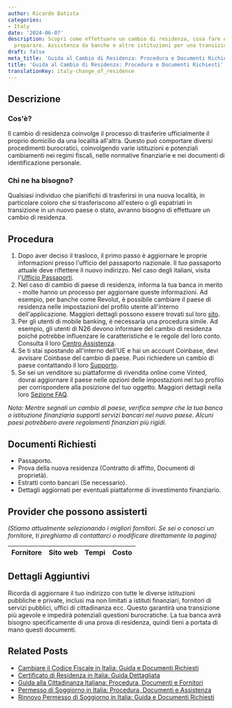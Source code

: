```yaml
---
author: Ricardo Batista
categories:
- Italy
date: '2024-06-07'
description: Scopri come effettuare un cambio di residenza, cosa fare e che documenti
  preparare. Assistenza da banche e altre istituzioni per una transizione agevole.
draft: false
meta_title: 'Guida al Cambio di Residenza: Procedura e Documenti Richiesti'
title: 'Guida al Cambio di Residenza: Procedura e Documenti Richiesti'
translationKey: italy-change_of_residence
---
```



## Descrizione
### Cos'è?
Il cambio di residenza coinvolge il processo di trasferire ufficialmente il proprio domicilio da una località all'altra. Questo può comportare diversi procedimenti burocratici, coinvolgendo varie istituzioni e potenziali cambiamenti nei regimi fiscali, nelle normative finanziarie e nei documenti di identificazione personale.
### Chi ne ha bisogno?
Qualsiasi individuo che pianifichi di trasferirsi in una nuova località, in particolare coloro che si trasferiscono all'estero o gli espatriati in transizione in un nuovo paese o stato, avranno bisogno di effettuare un cambio di residenza.

## Procedura
1. Dopo aver deciso il trasloco, il primo passo è aggiornare le proprie informazioni presso l'ufficio del passaporto nazionale. Il tuo passaporto attuale deve riflettere il nuovo indirizzo. Nel caso degli italiani, visita l'[Ufficio Passaporti](https://poliziadistato.it/articolo/191/).
2. Nel caso di cambio di paese di residenza, informa la tua banca in merito - molte hanno un processo per aggiornare queste informazioni. Ad esempio, per banche come Revolut, è possibile cambiare il paese di residenza nelle impostazioni del profilo utente all'interno dell'applicazione. Maggiori dettagli possono essere trovati sul loro [sito](https://www.revolut.com/help).
3. Per gli utenti di mobile banking, è necessaria una procedura simile. Ad esempio, gli utenti di N26 devono informare del cambio di residenza poiché potrebbe influenzare le caratteristiche e le regole del loro conto. Consulta il loro [Centro Assistenza](https://support.n26.com/en-eu/account-and-personal-details/personal-information/update-my-personal-information).
4. Se ti stai spostando all'interno dell'UE e hai un account Coinbase, devi avvisare Coinbase del cambio di paese. Puoi richiedere un cambio di paese contattando il loro [Supporto](https://help.coinbase.com/).
5. Se sei un venditore su piattaforme di rivendita online come Vinted, dovrai aggiornare il paese nelle opzioni delle impostazioni nel tuo profilo per corrispondere alla posizione del tuo oggetto. Maggiori dettagli nella loro [Sezione FAQ](https://www.vinted.com/member/41333902-faq).

*Nota: Mentre segnali un cambio di paese, verifica sempre che la tua banca o istituzione finanziaria supporti servizi bancari nel nuovo paese. Alcuni paesi potrebbero avere regolamenti finanziari più rigidi.*

## Documenti Richiesti
- Passaporto.
- Prova della nuova residenza (Contratto di affitto, Documenti di proprietà).
- Estratti conto bancari (Se necessario).
- Dettagli aggiornati per eventuali piattaforme di investimento finanziario.

## Provider che possono assisterti

_(Stiamo attualmente selezionando i migliori fornitori. Se sei o conosci un fornitore, ti preghiamo di contattarci o modificare direttamente la pagina)_

| Fornitore       |     Sito web    |     Tempi        |       Costo      |
| :-------------: | :-------------: |  :-------------: | :-------------: |

## Dettagli Aggiuntivi
Ricorda di aggiornare il tuo indirizzo con tutte le diverse istituzioni pubbliche e private, inclusi ma non limitati a istituti finanziari, fornitori di servizi pubblici, uffici di cittadinanza ecc. Questo garantirà una transizione più agevole e impedirà potenziali questioni burocratiche. La tua banca avrà bisogno specificamente di una prova di residenza, quindi tieni a portata di mano questi documenti.


## Related Posts

- [Cambiare il Codice Fiscale in Italia: Guida e Documenti Richiesti](https://tramitit.com/it/guides/italy/cambio_di_codice_fiscale/)
- [Certificato di Residenza in Italia: Guida Dettagliata](https://tramitit.com/it/guides/italy/richiesta_certificato_di_residenza/)
- [Guida alla Cittadinanza Italiana: Procedura, Documenti e Fornitori](https://tramitit.com/it/guides/italy/richiesta_di_cittadinanza_italiana/)
- [Permesso di Soggiorno in Italia: Procedura, Documenti e Assistenza](https://tramitit.com/it/guides/italy/domanda_di_permesso_di_soggiorno/)
- [Rinnovo Permesso di Soggiorno in Italia: Guida e Documenti Richiesti](https://tramitit.com/it/guides/italy/rinnovo_permesso_di_soggiorno/)